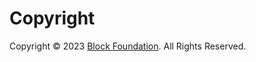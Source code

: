 # Copyright

Copyright &copy; 2023 [Block Foundation](https://www.blockfoundation.io/ "Block Foundation website"). All Rights Reserved.
